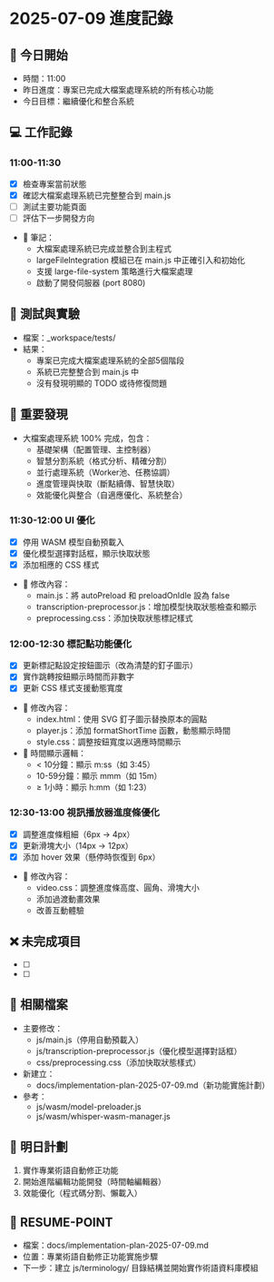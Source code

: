 # 2025-07-09 進度記錄

## 🌅 今日開始
- 時間：11:00
- 昨日進度：專案已完成大檔案處理系統的所有核心功能
- 今日目標：繼續優化和整合系統

## 💻 工作記錄
### 11:00-11:30
- [x] 檢查專案當前狀態
- [x] 確認大檔案處理系統已完整整合到 main.js
- [ ] 測試主要功能頁面
- [ ] 評估下一步開發方向
- 📝 筆記：
  - 大檔案處理系統已完成並整合到主程式
  - largeFileIntegration 模組已在 main.js 中正確引入和初始化
  - 支援 large-file-system 策略進行大檔案處理
  - 啟動了開發伺服器 (port 8080)

## 🧪 測試與實驗
- 檔案：_workspace/tests/
- 結果：
  - 專案已完成大檔案處理系統的全部5個階段
  - 系統已完整整合到 main.js 中
  - 沒有發現明顯的 TODO 或待修復問題

## 📌 重要發現
- 大檔案處理系統 100% 完成，包含：
  - 基礎架構（配置管理、主控制器）
  - 智慧分割系統（格式分析、精確分割）
  - 並行處理系統（Worker池、任務協調）
  - 進度管理與快取（斷點續傳、智慧快取）
  - 效能優化與整合（自適應優化、系統整合）

### 11:30-12:00 UI 優化
- [x] 停用 WASM 模型自動預載入
- [x] 優化模型選擇對話框，顯示快取狀態
- [x] 添加相應的 CSS 樣式
- 📝 修改內容：
  - main.js：將 autoPreload 和 preloadOnIdle 設為 false
  - transcription-preprocessor.js：增加模型快取狀態檢查和顯示
  - preprocessing.css：添加快取狀態標記樣式

### 12:00-12:30 標記點功能優化
- [x] 更新標記點設定按鈕圖示（改為清楚的釘子圖示）
- [x] 實作跳轉按鈕顯示時間而非數字
- [x] 更新 CSS 樣式支援動態寬度
- 📝 修改內容：
  - index.html：使用 SVG 釘子圖示替換原本的圓點
  - player.js：添加 formatShortTime 函數，動態顯示時間
  - style.css：調整按鈕寬度以適應時間顯示
- 📝 時間顯示邏輯：
  - < 10分鐘：顯示 m:ss（如 3:45）
  - 10-59分鐘：顯示 mm​m（如 15m）
  - ≥ 1小時：顯示 h:mm（如 1:23）

### 12:30-13:00 視訊播放器進度條優化
- [x] 調整進度條粗細（6px → 4px）
- [x] 更新滑塊大小（14px → 12px）
- [x] 添加 hover 效果（懸停時恢復到 6px）
- 📝 修改內容：
  - video.css：調整進度條高度、圓角、滑塊大小
  - 添加過渡動畫效果
  - 改善互動體驗

## ❌ 未完成項目
- [ ] 
- [ ] 

## 🔗 相關檔案
- 主要修改：
  - js/main.js（停用自動預載入）
  - js/transcription-preprocessor.js（優化模型選擇對話框）
  - css/preprocessing.css（添加快取狀態樣式）
- 新建立：
  - docs/implementation-plan-2025-07-09.md（新功能實施計劃）
- 參考：
  - js/wasm/model-preloader.js
  - js/wasm/whisper-wasm-manager.js

## 💭 明日計劃
1. 實作專業術語自動修正功能
2. 開始進階編輯功能開發（時間軸編輯器）
3. 效能優化（程式碼分割、懶載入）

## 🎯 RESUME-POINT
- 檔案：docs/implementation-plan-2025-07-09.md
- 位置：專業術語自動修正功能實施步驟
- 下一步：建立 js/terminology/ 目錄結構並開始實作術語資料庫模組